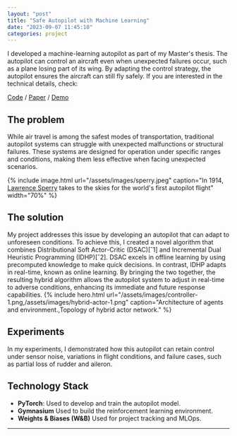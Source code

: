```yaml
---
layout: "post"
title: "Safe Autopilot with Machine Learning"
date: "2023-09-07 11:45:10"
categories: project
---
```




I developed a machine-learning autopilot as part of my Master's thesis. The autopilot can control an aircraft even when unexpected failures occur, such as a plane losing part of its wing. By adapting the control strategy, the autopilot ensures the aircraft can still fly safely. If you are interested in the technical details, check:

[Code](https://github.com/iamlucasvieira/HybridRL-FlightControl) / [Paper](https://repository.tudelft.nl/islandora/object/uuid%3A10f5fa68-f934-414a-9067-988f51f098cb?collection=education) / [Demo](https://youtu.be/7ZOf5KNVHAk)

## The problem

While air travel is among the safest modes of transportation, traditional autopilot systems can struggle with unexpected malfunctions or structural failures. These systems are designed for operation under specific ranges and conditions, making them less effective when facing unexpected scenarios. 

{% include image.html url="/assets/images/sperry.jpeg" caption="In 1914, [Lawrence Sperry](https://www.historynet.com/lawrence-sperry-autopilot-inventor-and-aviation-innovator/) takes to the skies for the world's first autopilot flight" width="70%" %}

## The solution 
My project addresses this issue by developing an autopilot that can adapt to unforeseen conditions. To achieve this, I created a novel algorithm that combines Distributional Soft Actor-Critic (DSAC)[ˆ1] and Incremental Dual Heuristic Programming (IDHP)[ˆ2]. DSAC excels in offline learning by using precomputed knowledge to make quick decisions. In contrast, IDHP adapts in real-time, known as online learning. By bringing the two together, the resulting hybrid algorithm allows the autopilot system to adjust in real-time to adverse conditions, enhancing its immediate and future response capabilities. 
{% include hero.html url="/assets/images/controller-1.png,/assets/images/hybrid-actor-1.png" caption="Architecture of agents and environment.,Topology of hybrid actor network." %}


## Experiments 
In my experiments, I demonstrated how this autopilot can retain control under sensor noise, variations in flight conditions, and failure cases, such as partial loss of rudder and aileron. 


## Technology Stack
- **PyTorch**: Used to develop and train the autopilot model. 
- **Gymnasium** Used to build the reinforcement learning environment. 
- **Weights & Biases (W&B)** Used for project tracking and MLOps.

---
[^2]: https://arxiv.org/abs/1801.01290
[^3]: https://doi.org/10.1016/j.ifacol.2019.12.613





